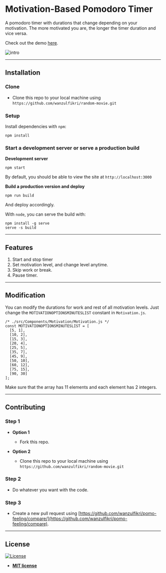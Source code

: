 # Motivation-Based Pomodoro Timer

A pomodoro timer with durations that change depending on your motivation. The more motivated you are, the longer the timer duration and vice versa.

Check out the demo [here](https://pomo-feeling.now.sh/).

![intro](https://i.postimg.cc/d15Z93Mz/pomo-feeling.gif)

---

## Installation

### Clone

- Clone this repo to your local machine using `https://github.com/wanzulfikri/random-movie.git`

### Setup

Install dependencies with `npm`:

```shell 
npm install
```

### Start a development server or serve a production build

**Development server**

```shell
npm start
```

By default, you should be able to view the site at `http://localhost:3000`

**Build a production version and deploy**

```shell
npm run build
```

And deploy accordingly.

With `node`, you can serve the build with:

```shell
npm install -g serve
serve -s build
```

---

## Features

1. Start and stop timer
2. Set motivation level, and change level anytime.
3. Skip work or break.
4. Pause timer.

---

## Modification

You can modify the durations for work and rest of all motivation levels. Just change the `MOTIVATIONOPTIONSMINUTESLIST` constant in `Motivation.js`.

```react
/* ./src/Components/Motivation/Motivation.js */
const MOTIVATIONOPTIONSMINUTESLIST = [
  [5, 1],
  [10, 2],
  [15, 3],
  [20, 4],
  [25, 5],
  [35, 7],
  [45, 9],
  [50, 10],
  [60, 12],
  [75, 15],
  [90, 30]
];

```

Make sure that the array has 11 elements and each element has 2 integers.

---

## Contributing

### Step 1

- **Option 1**
    -  Fork this repo.

- **Option 2**
    - Clone this repo to your local machine using `https://github.com/wanzulfikri/random-movie.git`

### Step 2

- Do whatever you want with the code.

### Step 3

- Create a new pull request using [https://github.com/wanzulfikri/pomo-feeling/compare/](https://github.com/wanzulfikri/pomo-feeling/compare).


---

## License

[![License](http://img.shields.io/:license-mit-blue.svg?style=flat-square)](http://badges.mit-license.org)

- **[MIT license](http://opensource.org/licenses/mit-license.php)**

